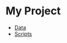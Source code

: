 # My Project

* [Data](https://mingchen0919.github.io/my-project/data.html)
* [Scripts](https://mingchen0919.github.io/my-project/index.html)
